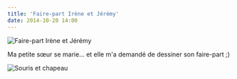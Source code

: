 ```yaml
---
title: 'Faire-part Irène et Jérémy'
date: 2014-10-20 14:00
---
```


![Faire-part Irène et Jérémy](/img/blog/faire-part-irene-et-jeremy-web-fr.jpg)

Ma petite sœur se marie... et elle m'a demandé de dessiner son faire-part ;)

![Souris et chapeau](/img/blog/souris-et-chapeau-web.jpg)
